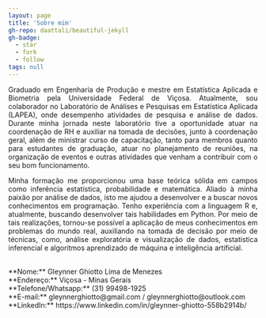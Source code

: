 ```yaml
---
layout: page
title: 'Sobre mim'
gh-repo: daattali/beautiful-jekyll
gh-badge:
  - star
  - fork
  - follow
tags: null
---
```

<style> body {text-align: justify} </style>

Graduado em Engenharia de Produção e mestre em Estatística Aplicada e Biometria pela Universidade Federal de Viçosa. Atualmente, sou colaborador no Laboratório de Análises e Pesquisas em Estatística Aplicada (LAPEA), onde desempenho atividades de pesquisa e análise de dados. Durante minha jornada neste laboratório tive a oportunidade atuar na coordenação de RH e auxiliar na tomada de decisões, junto à coordenação geral, além de ministrar curso de capacitação, tanto para membros quanto para estudantes de graduação, atuar no planejamento de reuniões, na organização de eventos e outras atividades que venham a contribuir com o seu bom funcionamento.

Minha formação me proporcionou uma base teórica sólida em campos como inferência estatística, probabilidade e matemática. Aliado à minha paixão por análise de dados, isto me ajudou a desenvolver e a buscar novos conhecimentos em programação. Tenho experiência com a linguagem R e, atualmente, buscando desenvolver tais habilidades em Python. Por meio de tais realizações, tornou-se possível a aplicação de meus conhecimentos em problemas do mundo real, auxiliando na tomada de decisão por meio de técnicas, como, análise exploratória e visualização de dados, estatística inferencial e algoritmos aprendizado de máquina e inteligência artificial.

<br>
**Nome:** Gleynner Ghiotto Lima de Menezes     <br>
**Endereço:** Viçosa - Minas Gerais     <br>
**Telefone/Whatsapp:** (31) 99498-1925     <br>
**E-mail:** gleynnerghiotto@gmail.com / gleynnerghiotto@outlook.com      <br>
**LinkedIn:** https://www.linkedin.com/in/gleynner-ghiotto-558b2914b/      <br>

